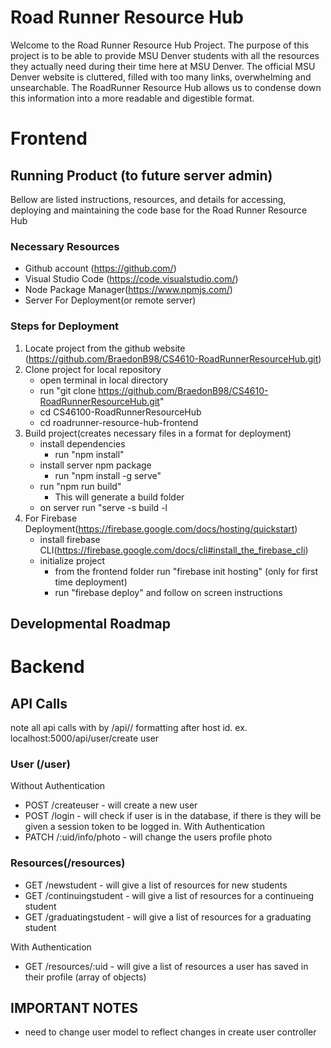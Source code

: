 # Road Runner Resource Hub

Welcome to the Road Runner Resource Hub Project. The purpose of this project is to be able to provide MSU Denver students with all the resources they actually need during their time here at MSU Denver. The official MSU Denver website is cluttered, filled with too many links, overwhelming and unsearchable. The RoadRunner Resource Hub allows us to condense down this information into a more readable and digestible format.

# Frontend

## Running Product (to future server admin)

Bellow are listed instructions, resources, and details for accessing, deploying and maintaining the code base for the Road Runner Resource Hub

### Necessary Resources

- Github account (https://github.com/)
- Visual Studio Code (https://code.visualstudio.com/)
- Node Package Manager(https://www.npmjs.com/)
- Server For Deployment(or remote server)

### Steps for Deployment

1. Locate project from the github website (https://github.com/BraedonB98/CS4610-RoadRunnerResourceHub.git)
2. Clone project for local repository
   - open terminal in local directory
   - run "git clone https://github.com/BraedonB98/CS4610-RoadRunnerResourceHub.git"
   - cd CS46100-RoadRunnerResourceHub
   - cd roadrunner-resource-hub-frontend
3. Build project(creates necessary files in a format for deployment)
   - install dependencies
     - run "npm install"
   - install server npm package
     - run "npm install -g serve"
   - run "npm run build"
     - This will generate a build folder
   - on server run "serve -s build -l <portNumber>
4. For Firebase Deployment(https://firebase.google.com/docs/hosting/quickstart)
   - install firebase CLI(https://firebase.google.com/docs/cli#install_the_firebase_cli)
   - initialize project
     - from the frontend folder run "firebase init hosting" (only for first time deployment)
     - run "firebase deploy" and follow on screen instructions

## Developmental Roadmap


# Backend
## API Calls
note all api calls with by /api/<category>/<resourceRequested> formatting after host id. ex. localhost:5000/api/user/create user

### User (/user)
Without Authentication 
- POST /createuser  - will create a new user
- POST /login  - will check if user is in the database, if there is they will be given a session token to be logged in.
With Authentication
- PATCH /:uid/info/photo - will change the users profile photo


### Resources(/resources)
- GET /newstudent - will give a list of resources for new students
- GET /continuingstudent - will give a list of resources for a continueing student
- GET /graduatingstudent - will give a list of resources for a graduating student

With Authentication 
- GET /resources/:uid - will give a list of resources a user has saved in their profile (array of objects)


## IMPORTANT NOTES
- need to change user model to reflect changes in create user controller